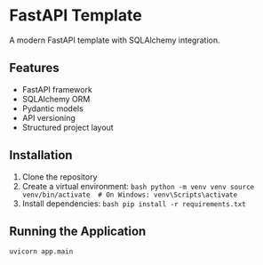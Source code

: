 # FastAPI Template

A modern FastAPI template with SQLAlchemy integration.

## Features

- FastAPI framework
- SQLAlchemy ORM
- Pydantic models
- API versioning
- Structured project layout

## Installation

1. Clone the repository
2. Create a virtual environment:   ```bash
   python -m venv venv
   source venv/bin/activate  # On Windows: venv\Scripts\activate   ```
3. Install dependencies:   ```bash
   pip install -r requirements.txt   ```

## Running the Application

```bash
uvicorn app.main 